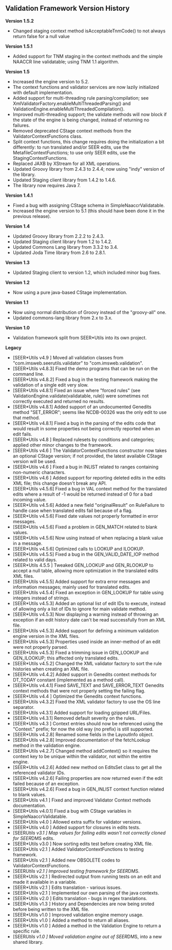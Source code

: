 ## Validation Framework Version History

**Version 1.5.2**

- Changed staging context method isAcceptableTnmCode() to not always return false for a null value

**Version 1.5.1**

- Added support for TNM staging in the context methods and the simple NAACCR line validatable; using TNM 1.1 algorithm.

**Version 1.5**

- Increased the engine version to 5.2.
- The context functions and validator services are now lazily initialized with default implementation.
- Added support for multi-threading rule parsing/compilation; see XmlValidatorFactory.enableMultiThreadedParsing() and ValidationEngine.enableMultiThreadedCompilation().
- Improved multi-threading support; the validate methods will now block if the state of the engine is being changed, instead of returning no failures.
- Removed deprecated CStage context methods from the ValidatorContextFunctions class.
- Split context functions, this change requires doing the initialization a bit differently: to run translated and/or SEER edits, use the MetafileContextFunctions; to use only SEER edits, use the StagingContextFunctions.
- Replaced JAXB by XStream for all XML operations.
- Updated Groovy library from 2.4.3 to 2.4.4; now using "indy" version of the library.
- Updated Staging client library from 1.4.2 to 1.4.6.
- The library now requires Java 7.

**Version 1.4.1**

- Fixed a bug with assigning CStage schema in SimpleNaaccrValidatable.
- Increased the engine version to 5.1 (this should have been done it in the previous release).

**Version 1.4**

- Updated Groovy library from 2.2.2 to 2.4.3.
- Updated Staging client library from 1.2 to 1.4.2.
- Updated Commons Lang library from 3.3.2 to 3.4.
- Updated Joda Time library from 2.6 to 2.8.1.

**Version 1.3**

- Updated Staging client to version 1.2, which included minor bug fixes.

**Version 1.2**

- Now using a pure java-based CStage implementation.

**Version 1.1**
    
- Now using normal distribution of Groovy instead of the "groovy-all" one.
- Updated commons-lang library from 2.x to 3.x.

**Version 1.0**

- Validation framework split from SEER*Utils into its own project.

**Legacy**

 - [SEER*Utils v4.9  ]  Moved all validation classes from "com.imsweb.seerutils.validator" to "com.imsweb.validation".
 - [SEER*Utils v4.8.3]  Fixed the demo programs that can be run on the command line.
 - [SEER*Utils v4.8.2]  Fixed a bug in the testing framework making the validation of a single edit very slow.
 - [SEER*Utils v4.8.1]  Fixed an issue where "forced rules" (see ValidationEngine.validate(validatable, rule)) were sometimes not correctly executed and returned no results.
 - [SEER*Utils v4.8.1]  Added support of an undocumented Genedits method "SET_ERROR"; seems like NCDB-00326 was the only edit to use that method.
 - [SEER*Utils v4.8.1]  Fixed a bug in the parsing of the edits code that would result in some properties not being correctly reported when an edit fails.
 - [SEER*Utils v4.8  ]  Replaced rulesets by conditions and categories; applied other minor changes to the framework.
 - [SEER*Utils v4.6  ]  The ValidatorContextFunctions constructor now takes an optional CStage version; if not provided, the latest available CStage version will be used.
 - [SEER*Utils v4.6  ]  Fixed a bug in INLIST related to ranges containing non-numeric characters.
 - [SEER*Utils v4.6  ]  Added support for reporting deleted edits in the edits XML file; this change doesn't break any API.
 - [SEER*Utils v4.5.6]  Fixed a bug in VAL context method for the translated edits where a result of -1 would be returned instead of 0 for a bad incoming value.
 - [SEER*Utils v4.5.6]  Added a new field "originalResult" on RuleFailure to handle case when translated edits fail because of a flag.
 - [SEER*Utils v4.5.6]  Fixed date values not properly formatted in error messages.
 - [SEER*Utils v4.5.6]  Fixed a problem in GEN_MATCH related to blank values.
 - [SEER*Utils v4.5.6]  Now using <BLANK> instead of <blank> when replacing a blank value in a message.
 - [SEER*Utils v4.5.6]  Optimized calls to LOOKUP and ILOOKUP.
 - [SEER*Utils v4.5.5]  Fixed a bug in the GEN_VALID_DATE_IOP method related to valid days.
 - [SEER*Utils 4.5.5 ]  Tweaked GEN_LOOKUP and GEN_RLOOKUP to accept a null table, allowing more optimization in the translated edits XML files.
 - [SEER*Utils v4.5.5]  Added support for extra error messages and information messages; mainly used for translated edits.
 - [SEER*Utils v4.5.4]  Fixed an exception in GEN_LOOKUP for table using integers instead of strings.
 - [SEER*Utils v4.5.3]  Added an optional list of edit IDs to execute, instead of allowing only a list of IDs to ignore for main validate method.
 - [SEER*Utils v4.5.3]  Now displaying a warning instead of throwing an exception if an edit history date can't be read successfully from an XML file.
 - [SEER*Utils v4.5.3]  Added support for defining a minimum validation engine version in the XML files.
 - [SEER*Utils v4.5.3]  Properties used inside an inner-method of an edit were not properly parsed.
 - [SEER*Utils v4.5.3]  Fixed a trimming issue in GEN_LOOKUP and GEN_ILOOKUP; this affected only translated edits.
 - [SEER*Utils v4.5.2]  Changed the XML validator factory to sort the rule histories when creating an XML file.
 - [SEER*Utils v4.4.2]  Added support in Genedits context methods for DT_TODAY constant (implemented as a method call).
 - [SEER*Utils v4.4.1]  Fixed SAVE_TEXT and SAVE_ERROR_TEXT Genedits context methods that were not properly setting the failing flag.
 - [SEER*Utils v4.4  ]  Optimized the Genedits context functions.
 - [SEER*Utils v4.3.2]  Fixed the XML validator factory to use the OS line separator.
 - [SEER*Utils v4.3.1]  Added support for loading gzipped URL/Files.
 - [SEER*Utils v4.3.1]  Removed default severity on the rules.
 - [SEER*Utils v4.3  ]  Context entries should now be referenced using the "Context." prefix; for now the old way (no prefix) is still supported.
 - [SEER*Utils v4.2.8]  Renamed some fields in the LayoutInfo object.
 - [SEER*Utils v4.2.8]  Improved documentation of the fetchLookup method in the validation engine.
 - [SEER*Utils v4.2.7]  Changed method addContext() so it requires the context key to be unique within the validator, not within the entire engine.
 - [SEER*Utils v4.2.6]  Added new method on EditsSet class to get all the referenced validator IDs.
 - [SEER*Utils v4.2.6]  Failing properties are now returned even if the edit failed because of an exception.
 - [SEER*Utils v4.2.6]  Fixed a bug in GEN_INLIST context function related to blank values.
 - [SEER*Utils v4.1  ]  Fixed and improved Validator Context methods documentation.
 - [SEER*Utils v4.0.1]  Fixed a bug with CStage variables in SimpleNaaccrValidatable.
 - [SEER*Utils v4.0  ]  Allowed extra suffix for validator versions.
 - [SEER*Utils v4.0  ]  Added support for closures in edits tests.
 - [SEER*Utils v3.1  ]  Map values for failing edits wasn't not correctly cloned for SEER*DMS edits.
 - [SEER*Utils v3.0  ]  Now sorting edits test before creating XML file.
 - [SEER*Utils v2.1  ]  Added ValidatorContextFunctions to testing framework.
 - [SEER*Utils v2.1  ]  Added new OBSOLETE codes to ValidatorContextFunctions.
 - [SEER*Utils v2.1  ]  Improved testing framework for SEER*DMS.
 - [SEER*Utils v2.1  ]  Redirected output from running tests on an edit and made it available in a variable.
 - [SEER*Utils v2.1  ]  Edits translation - various issues.
 - [SEER*Utils v2.1  ]  Implemented our own parsing of the java contexts.
 - [SEER*Utils v2.0  ]  Edits translation - bugs in regex translations.
 - [SEER*Utils v1.3  ]  History and Dependencies are now being sroted before being written to the XML file.
 - [SEER*Utils v1.0  ]  Improved validation engine memory usage.
 - [SEER*Utils v1.0  ]  Added a method to return all aliases.
 - [SEER*Utils v1.0  ]  Added a method in the Validation Engine to return a specific rule.
 - [SEER*Utils v1.0  ]  Moved validation engine out of SEER*DMS, into a new shared library.
